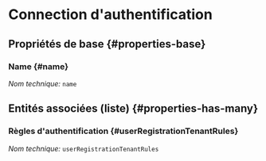 # Connection d'authentification
<!--- THIS FILE IS GENERATED PLEASE DO NOT EDIT IT DIRECTLY --->



## Propriétés de base {#properties-base}

### Name {#name}



*Nom technique:* ```name```




## Entités associées (liste) {#properties-has-many}

### Règles d'authentification {#userRegistrationTenantRules}



*Nom technique:* ```userRegistrationTenantRules```





